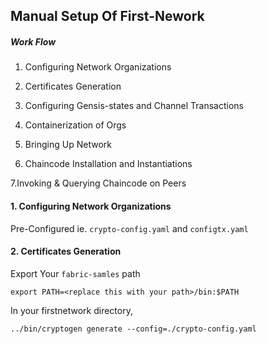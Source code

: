 ## Manual Setup Of First-Nework

##### Work Flow

1. Configuring Network Organizations 

2. Certificates Generation

3. Configuring Gensis-states and Channel Transactions

4. Containerization of Orgs

5. Bringing Up Network 

6. Chaincode Installation and Instantiations

7.Invoking & Querying Chaincode on Peers

 #### 1. Configuring Network Organizations
 
 Pre-Configured ie. ```crypto-config.yaml``` and ```configtx.yaml```

#### 2. Certificates Generation

Export Your ```fabric-samles``` path

```
export PATH=<replace this with your path>/bin:$PATH
```

In your firstnetwork directory, 

```
../bin/cryptogen generate --config=./crypto-config.yaml
```

